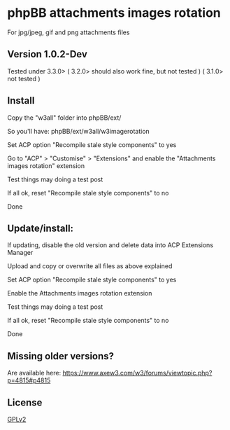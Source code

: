 # phpBB attachments images rotation
For jpg/jpeg, gif and png attachments files
## Version 1.0.2-Dev 

Tested under 3.3.0> ( 3.2.0> should also work fine, but not tested ) ( 3.1.0> not tested )

## Install

Copy the "w3all" folder into phpBB/ext/

So you'll have: phpBB/ext/w3all/w3imagerotation

Set ACP option "Recompile stale style components" to yes

Go to "ACP" > "Customise" > "Extensions" and enable the "Attachments images rotation" extension

Test things may doing a test post

If all ok, reset "Recompile stale style components" to no

Done


## Update/install: 

If updating, disable the old version and delete data into ACP Extensions Manager

Upload and copy or overwrite all files as above explained

Set ACP option "Recompile stale style components" to yes

Enable the Attachments images rotation extension

Test things may doing a test post

If all ok, reset "Recompile stale style components" to no

Done

## Missing older versions?
Are available here: https://www.axew3.com/w3/forums/viewtopic.php?p=4815#p4815

## License

[GPLv2](license.txt)
